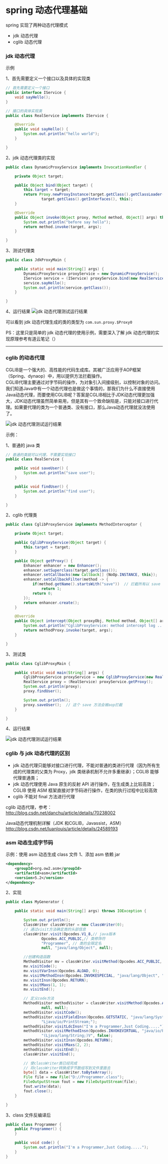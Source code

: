 # spring 动态代理基础

spring 实现了两种动态代理模式
- jdk 动态代理
- cglib 动态代理

### jdk 动态代理

示例

1、首先需要定义一个接口以及具体的实现类
``` java
// 首先需要定义一个接口
public interface IService {
    void sayHello();
}

// 接口的具体实现类
public class RealService implements IService {

    @Override
    public void sayHello() {
        System.out.println("hello world");
    }

}
```

2、jdk 动态代理类的实现
``` java
public class DynamicProxyService implements InvocationHandler {

    private Object target;

    public Object bind(Object target) {
        this.target = target;
        return Proxy.newProxyInstance(target.getClass().getClassLoader(),
                target.getClass().getInterfaces(), this);
    }

    @Override
    public Object invoke(Object proxy, Method method, Object[] args) throws Throwable {
        System.out.println("before say hello");
        return method.invoke(target, args);
    }

}
```

3、测试代理类
``` java
public class JdkProxyMain {

    public static void main(String[] args) {
        DynamicProxyService proxyService = new DynamicProxyService();
        IService service = (IService) proxyService.bind(new RealService());
        service.sayHello();
        System.out.println(service.getClass());
    }

}
```
4、运行结果
![jdk 动态代理测试运行结果](./images/000013.png)

可以看到 jdk 动态代理生成的类的类型为 `com.sun.proxy.$Proxy0`

PS：这里只是简单的 jdk 动态代理的使用示例，需要深入了解 jdk 动态代理的实现原理参考有道云笔记（）


-----------

### cglib 的动态代理
CGLIB是一个强大的、高性能的代码生成库。其被广泛应用于AOP框架（Spring、dynaop）中，用以提供方法拦截操作。  
CGLIB代理主要通过对字节码的操作，为对象引入间接级别，以控制对象的访问。我们知道Java中有一个动态代理也是做这个事情的，那我们为什么不直接使用Java动态代理，而要使用CGLIB呢？答案是CGLIB相比于JDK动态代理更加强大，JDK动态代理虽然简单易用，但是其有一个致命缺陷是，只能对接口进行代理。如果要代理的类为一个普通类、没有接口，那么Java动态代理就没法使用了。

![jdk 动态代理测试运行结果](./images/000014.png)

示例：

1、普通的 java 类
``` java
// 普通的类就可以代理，不需要实现接口
public class RealService {

    public void saveUser() {
        System.out.println("save user");
    }

    public void findUser() {
        System.out.println("find user");
    }

}
```

2、cglib 代理类
``` java
public class CglibProxyService implements MethodInterceptor {

    private Object target;

    public CglibProxyService(Object target) {
        this.target = target;
    }

    public Object getProxy() {
        Enhancer enhancer = new Enhancer();
        enhancer.setSuperclass(target.getClass());
        enhancer.setCallbacks(new Callback[] {NoOp.INSTANCE, this});
        enhancer.setCallbackFilter(method -> {
            if(method.getName().startsWith("save"))  // 拦截所有以 save 开头的方法
                return 1;
            return 0;
        });
        return enhancer.create();
    }

    @Override
    public Object intercept(Object proxyObj, Method method, Object[] args, MethodProxy methodProxy) throws Throwable {
        System.out.println("CglibProxyService: method intercept log ....");
        return methodProxy.invoke(target, args);
    }

}
```

3、测试类
``` java
public class CglibProxyMain {

    public static void main(String[] args) {
        CglibProxyService proxyService = new CglibProxyService(new RealService());
        RealService proxy = (RealService) proxyService.getProxy();
        System.out.println(proxy);
        proxy.findUser();

        System.out.println();
        proxy.saveUser();  // 这个 save 方法会被aop拦截
    }

}
```

4、运行结果

![jdk 动态代理测试运行结果](./images/000015.png)


### cglib 与 jdk 动态代理的区别
- jdk 动态代理只能够对接口进行代理，不能对普通的类进行代理（因为所有生成的代理类的父类为 Proxy，jdk 类继承机制不允许多重继承）；CGLIB 能够代理普通类；
- jdk 动态代理使用 Java 原生的反射 API 进行操作，在生成类上比较高效；CGLIB 使用 ASM 框架直接对字节码进行操作，在类的执行过程中比较高效
- cglib 不能对 final 方法进行代理

cglib 动态代理，参考：  
http://blog.csdn.net/danchu/article/details/70238002

Java动态代理机制详解（JDK 和CGLIB，Javassist，ASM）
http://blog.csdn.net/luanlouis/article/details/24589193

### asm 动态生成字节码

示例：使用 asm 动态生成 class 文件
1、添加 asm 依赖 jar
``` xml
<dependency>
    <groupId>org.ow2.asm</groupId>
    <artifactId>asm</artifactId>
    <version>5.2</version>
</dependency>
```

2、实现
``` java
public class MyGenerator {

    public static void main(String[] args) throws IOException {

        System.out.println();
        ClassWriter classWriter = new ClassWriter(0);
        // 通过visit方法确定类的头部信息
        classWriter.visit(Opcodes.V1_8,// java版本
                Opcodes.ACC_PUBLIC,// 类修饰符
                "Programmer", // 类的全限定名
                null, "java/lang/Object", null);

        //创建构造函数
        MethodVisitor mv = classWriter.visitMethod(Opcodes.ACC_PUBLIC, "<init>", "()V", null, null);
        mv.visitCode();
        mv.visitVarInsn(Opcodes.ALOAD, 0);
        mv.visitMethodInsn(Opcodes.INVOKESPECIAL, "java/lang/Object", "<init>","()V", false);
        mv.visitInsn(Opcodes.RETURN);
        mv.visitMaxs(1, 1);
        mv.visitEnd();

        // 定义code方法
        MethodVisitor methodVisitor = classWriter.visitMethod(Opcodes.ACC_PUBLIC, "code", "()V",
                null, null);
        methodVisitor.visitCode();
        methodVisitor.visitFieldInsn(Opcodes.GETSTATIC, "java/lang/System", "out",
                "Ljava/io/PrintStream;");
        methodVisitor.visitLdcInsn("I'm a Programmer,Just Coding.....");
        methodVisitor.visitMethodInsn(Opcodes.INVOKEVIRTUAL, "java/io/PrintStream", "println",
                "(Ljava/lang/String;)V", false);
        methodVisitor.visitInsn(Opcodes.RETURN);
        methodVisitor.visitMaxs(2, 2);
        methodVisitor.visitEnd();
        classWriter.visitEnd();

        // 使classWriter类已经完成
        // 将classWriter转换成字节数组写到文件里面去
        byte[] data = classWriter.toByteArray();
        File file = new File("D://Programmer.class");
        FileOutputStream fout = new FileOutputStream(file);
        fout.write(data);
        fout.close();
    }

}
```

3、class 文件反编译后
``` java
public class Programmer {
    public Programmer() {
    }

    public void code() {
        System.out.println("I'm a Programmer,Just Coding.....");
    }
}
```
